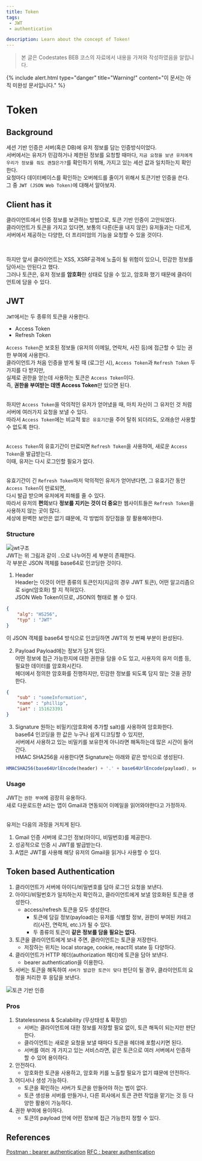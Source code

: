 ```yaml
---
title: Token
tags: 
 - JWT
 - authentication

description: Learn about the concept of Token!
---
```


>   본 글은 Codestates BEB 코스의 자료에서 내용을 가져와 작성하였음을 알립니다.  

{% include alert.html type="danger" title="Warning!" content="이 문서는 아직 미완성 문서입니다." %}

# Token

## Background
세션 기반 인증은 서버(혹은 DB)에 유저 정보를 담는 인증방식이었다.  
서버에서는 유저가 민감하거나 제한된 정보를 요청할 때마다, 
`지금 요청을 보낸 유저에게 우리가 정보를 줘도 괜찮은가?`를 확인하기 위해, 가지고 있는 세션 값과 일치하는지 확인한다.  
요청마다 데이터베이스를 확인하는 오버헤드를 줄이기 위해서 토큰기반 인증을 쓴다.  
그 중 `JWT (JSON Web Token)`에 대해서 알아보자.  

## Client has it
클라이언트에서 인증 정보를 보관하는 방법으로, 토큰 기반 인증이 고안되었다.  
클라이언트가 토큰을 가지고 있다면, 보통의 다른(돈을 내지 않은) 유저들과는 다르게,  
서버에서 제공하는 다양한, 더 프리미엄의 기능을 요청할 수 있을 것이다.  

<br>  

하지만 앞서 클라이언트는 XSS, XSRF공격에 노출이 될 위험이 있으니, 민감한 정보를 담아서는 안된다고 했다.  
그러나 토큰은, 유저 정보를 **암호화**한 상태로 담을 수 있고, 암호화 했기 때문에 클라이언트에 담을 수 있다.  

## JWT
`JWT`에서는 두 종류의 토큰을 사용한다.  
- Access Token
- Refresh Token  

`Access Token`은 보호된 정보들 (유저의 이메일, 연락처, 사진 등)에 접근할 수 있는 권한 부여에 사용한다.  
클라이언트가 처음 인증을 받게 될 때 (로그인 시), `Access Token`과 `Refresh Token` 두 가지를 다 받지만,  
실제로 권한을 얻는데 사용하는 토큰은 `Access Token`이다.  
즉, **권한을 부여받는 데엔 Access Token**만 있으면 된다.  
<br>  

하지만 `Access Token`을 악의적인 유저가 얻어냈을 때, 마치 자신이 그 유저인 것 처럼 서버에 여러가지 요청을 보낼 수 있다.  
따라서 `Access Token`에는 비교적 `짧은 유효기간`을 주어 탈취 되더라도, 오래송안 사용할 수 없도록 한다.  
<br>  

`Access Token`의 유효기간이 만료되면 `Refresh Token`을 사용하여, 새로운 `Access Token`을 발급받는다.  
이때, 유저는 다시 로그인할 필요가 없다.  
<br>  

유효기간이 긴 `Refresh Token`마저 악의적인 유저가 얻어낸다면, 그 유효기간 동안 `Access Token`이 만료되면,  
다시 발급 받으며 유저에게 피해를 줄 수 있다.  
따라서 유저의 **편의**보다 **정보를 지키는 것이 더 중요**한 웹사이트들은 `Refresh Token`을 사용하지 않는 곳이 많다.  
세상에 완벽한 보안은 없기 떄문에, 각 방법의 장단점을 잘 활용해야한다.  

### Structure
![jwt구조]()  
JWT는 위 그림과 같이 `.`으로 나누어진 세 부분이 존재한다.  
각 부분은 JSON 객체를 base64로 인코딩한 것이다.  

1. Header  
Header는 이것이 어떤 종류의 토큰인지(지금의 경우 JWT 토큰), 어떤 알고리즘으로 sign(암호화) 할 지 적혀있다.  
JSON Web Token이므로, JSON의 형태로 볼 수 있다.  
```json
{
    "alg": "HS256",
    "typ" : "JWT"
}
```
이 JSON 객체를 base64 방식으로 인코딩하면 JWT의 첫 번째 부분이 완성된다.  

2. Payload
Payload에는 정보가 담겨 있다.  
어떤 정보에 접근 가능한지에 대한 권한을 담을 수도 있고, 사용자의 유저 이름 등, 필요한 데이터를 암호화시킨다.  
헤더에서 정의한 암호화를 진행하지만, 민감한 정보를 되도록 담지 않는 것을 권장한다.  
```json
{
    "sub" : "someInformation",
    "name" : "phillip",
    "iat" : 151623391
}
```

3. Signature
원하는 비밀키(암호화에 추가할 salt)를 사용하여 암호화한다.  
base64 인코딩을 한 값은 누구나 쉽게 디코딩할 수 있지만,  
서버에서 사용하고 있는 비밀키를 보유한게 아니라면 해독하는데 많은 시간이 들어간다.  
HMAC SHA256을 사용한다면 Signature는 아래와 같은 방식으로 생성된다.  
```javascript
HMACSHA256(base64UrlEncode(header) + '.' + base64UrlEncode(payload), secret);
```

### Usage
JWT는 `권한 부여`에 굉장히 유용하다.  
새로 다운로드한 `A`라는 앱이 Gmail과 연동되어 이메일을 읽어와야한다고 가정하자.  
<br>  

유저는 다음의 과정을 거치게 된다.  
1. Gmail 인증 서버에 로그인 정보(아이디, 비밀번호)를 제공한다.  
2. 성공적으로 인증 시 JWT를 발급받는다.  
3. A앱은 JWT를 사용해 해당 유저의 Gmail을 읽거나 사용할 수 있다.  

## Token based Authentication
1. 클라이언트가 서버에 아이디/비밀번호를 담아 로그인 요청을 보낸다.  
2. 아이디/비밀번호가 일치하는지 확인하고, 클라이언트에게 보낼 암호화된 토큰을 생성한다.  
    - access/refresh 토큰을 모두 생성한다.  
        - 토큰에 담길 정보(payload)는 유저를 식별할 정보, 권한이 부여된 카테고리(사진, 연락처, etc.)가 될 수 있다.  
        - 두 종류의 토큰이 **같은 정보를 담을 필요는 없다.**  
3. 토큰을 클라이언트에게 보내 주면, 클라이언트는 토큰을 저장한다.  
    - 저장하는 위치는 local storage, cookie, react의 state 등 다양하다.  
4. 클라이언트가 HTTP 헤더(authorization 헤더)에 토큰을 담아 보낸다.
    - bearer authentication을 이용한다.
5. 서버는 토큰을 해독하여 `서버가 발급한 토큰이 맞다` 판단이 될 경우, 클라이언트의 요청을 처리한 후 응답을 보낸다.  

![토큰 기반 인증]()

### Pros
1. Statelessness & Scalability (무상태성 & 확장성)
    - 서버는 클라이언트에 대한 정보를 저장할 필요 없이, 토큰 해독이 되는지만 판단한다.  
    - 클라이언트는 새로운 요청을 보낼 때마다 토큰을 헤더에 포함시키면 된다.  
    - 서버를 여러 개 가지고 있는 서비스라면, 같은 토큰으로 여러 서버에서 인증하 할 수 있어 용이하다.  
2. 안전하다.  
    - 암호화한 토큰을 사용하고, 암호화 키를 노출할 필요가 없기 떄문에 안전하다.  
3. 어디서나 생성 가능하다.  
    - 토큰을 확인하는 서버가 토큰을 만들어야 하는 법이 없다.  
    - 토큰 생성용 서버를 만들거나, 다른 회사에서 토큰 관련 작업을 맡기는 것 등 다양한 활용이 가능하다.  
4. 권한 부여에 용이하다.  
    - 토큰의 payload 안에 어떤 정보에 접근 가능한지 정할 수 있다.  

    


## References
[Postman : bearer authentication](https://learning.postman.com/docs/sending-requests/authorization/#bearer-token)
[RFC : bearer authentication](https://www.rfc-editor.org/rfc/rfc6750)